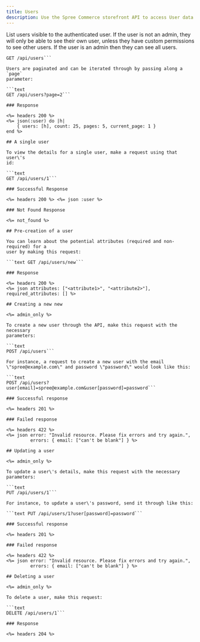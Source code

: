 ```yaml
---
title: Users
description: Use the Spree Commerce storefront API to access User data.
---
```


List users visible to the authenticated user. If the user is not an admin,
they will only be able to see their own user, unless they have custom
permissions to see other users. If the user is an admin then they can see all
users.

```text
GET /api/users```

Users are paginated and can be iterated through by passing along a `page`
parameter:

```text
GET /api/users?page=2```

### Response

<%= headers 200 %>
<%= json(:user) do |h|
    { users: [h], count: 25, pages: 5, current_page: 1 }
end %>

## A single user

To view the details for a single user, make a request using that user\'s
id:

```text
GET /api/users/1```

### Successful Response

<%= headers 200 %> <%= json :user %>

### Not Found Response

<%= not_found %>

## Pre-creation of a user

You can learn about the potential attributes (required and non-required) for a
user by making this request:

```text GET /api/users/new```

### Response

<%= headers 200 %>
<%= json attributes: ["<attribute1>", "<attribute2>"], required_attributes: [] %>

## Creating a new new

<%= admin_only %>

To create a new user through the API, make this request with the necessary
parameters:

```text
POST /api/users```

For instance, a request to create a new user with the email
\"spree@example.com\" and password \"password\" would look like this:

```text
POST /api/users?user[email]=spree@example.com&user[password]=password```

### Successful response

<%= headers 201 %>

### Failed response

<%= headers 422 %>
<%= json error: "Invalid resource. Please fix errors and try again.",
         errors: { email: ["can't be blank"] } %>

## Updating a user

<%= admin_only %>

To update a user\'s details, make this request with the necessary parameters:

```text
PUT /api/users/1```

For instance, to update a user\'s password, send it through like this:

```text PUT /api/users/1?user[password]=password```

### Successful response

<%= headers 201 %>

### Failed response

<%= headers 422 %>
<%= json error: "Invalid resource. Please fix errors and try again.",
         errors: { email: ["can't be blank"] } %>

## Deleting a user

<%= admin_only %>

To delete a user, make this request:

```text
DELETE /api/users/1```

### Response

<%= headers 204 %>

